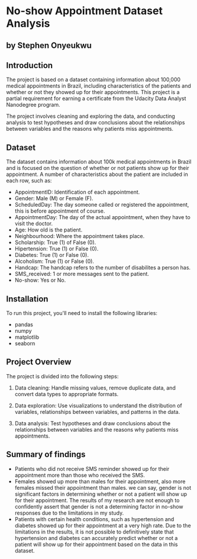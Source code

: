 # No-show Appointment Dataset Analysis


## by Stephen Onyeukwu


## Introduction
 The project is based on a dataset containing information about 100,000 medical appointments in Brazil, including characteristics of the patients and whether or not they showed up for their appointments. This project is a partial requirement for earning a certificate from the Udacity Data Analyst Nanodegree program.

 The project involves cleaning and exploring the data, and conducting analysis to test hypotheses and draw conclusions about the relationships between variables and the reasons why patients miss appointments.



## Dataset


The dataset contains information about 100k medical appointments in Brazil and is focused on the question of whether or not patients show up for their appointment. A number of characteristics about the patient are included in each row, such as:

- AppointmentID: Identification of each appointment.
- Gender: Male (M) or Female (F).
- ScheduledDay: The day someone called or registered the appointment, this   is before appointment of course.
- AppointmentDay: The day of the actual appointment, when they have to       visit the doctor.
- Age: How old is the patient.
- Neighbourhood: Where the appointment takes place.
- Scholarship: True (1) of False (0).
- Hipertension: True (1) or False (0).
- Diabetes: True (1) or False (0).
- Alcoholism: True (1) or False (0).
- Handcap: The handcap refers to the number of disabilites a person has.
- SMS_received: 1 or more messages sent to the patient.
- No-show: Yes or No.


## Installation

To run this project, you'll need to install the following libraries:

- pandas
- numpy
- matplotlib
- seaborn

## Project Overview

The project is divided into the following steps:

1. Data cleaning: Handle missing values, remove duplicate data, and convert data types to appropriate formats.

2. Data exploration: Use visualizations to understand the distribution of variables, relationships between variables, and patterns in the data.

3. Data analysis: Test hypotheses and draw conclusions about the relationships between variables and the reasons why patients miss appointments.



## Summary of findings

- Patients who did not receive SMS reminder showed up for their appointment more than those who received the SMS.
- Females showed up more than males for their appointment, also more females missed their appointment than males. we can say, gender is not  significant factors in determining whether or not a patient will show up for their appointment. The results of my research are not enough   to confidently assert that gender is not a determining factor in no-show responses due to the limitations in my study.
- Patients with certain health conditions, such as hypertension and diabetes showed up for their appointment at a very high rate. Due to the  limitations in the results, it is not possible to definitively state that hypertension and diabetes can accurately predict whether or not   a patient will show up for their appointment based on the data in this dataset.




